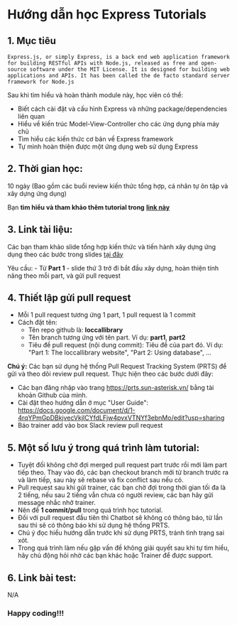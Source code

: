 # Hướng dẫn học Express Tutorials

## 1. Mục tiêu
```
Express.js, or simply Express, is a back end web application framework for building RESTful APIs with Node.js, released as free and open-source software under the MIT License. It is designed for building web applications and APIs. It has been called the de facto standard server framework for Node.js
```
Sau khi tìm hiểu và hoàn thành module này, học viên có thể:
  - Biết cách cài đặt và cấu hình Express và những package/dependencies liên quan
  - Hiểu về kiến ​​trúc Model-View-Controller cho các ứng dụng phía máy chủ
  - Tìm hiểu các kiến thức cơ bản về Express framework
  - Tự mình hoàn thiện được một ứng dụng web sử dụng Express

## 2. Thời gian học:
10 ngày (Bao gồm các buổi review kiến thức tổng hợp, cá nhân tự ôn tập và xây dựng ứng dụng)

Bạn **tìm hiểu và tham khảo thêm tutorial trong** [**link này**](https://developer.mozilla.org/en-US/docs/Learn/Server-side/Express_Nodejs)

## 3. Link tài liệu:
  Các bạn tham khảo slide tổng hợp kiến thức và tiến hành xây dựng ứng dụng theo các bước trong slides [tại đây](https://drive.google.com/drive/u/0/folders/1fFzjp6IAwRGC8SpzjD1fetVkNGA633Zb)

  Yêu cầu:
    - Từ **Part 1** - slide thứ 3 trở đi bắt đầu xây dựng, hoàn thiện tính năng theo mỗi part, và gửi pull request

## 4. Thiết lập gửi pull request
- Mỗi 1 pull request tương ứng 1 part, 1 pull request là 1 commit
- Cách đặt tên:
  + Tên repo github là: **loccallibrary**
  + Tên branch tương ứng với tên part. Ví dụ: **part1**, **part2**
  + Tiêu đề pull request (nội dung commit): Tiêu đề của part đó.
    Ví dụ: "Part 1: The loccallibrary website", "Part 2: Using database", ...

**Chú ý:**
Các bạn sử dụng hệ thống Pull Request Tracking System (PRTS) để gửi và theo dõi review pull request. Thực hiện theo các bước dưới đây:
- Các bạn đăng nhập vào trang https://prts.sun-asterisk.vn/ bằng tài khoản Github của mình.
- Cài đặt theo hướng dẫn ở mục "User Guide": https://docs.google.com/document/d/1-4rqYPmGpDBkjvecVkjICYfdLFjw4pvxVTNYf3ebnMo/edit?usp=sharing
- Báo trainer add vào box Slack review pull request

## 5. Một số lưu ý trong quá trình làm tutorial:
- Tuyệt đối không chờ đợi merged pull request part trước rồi mới làm part tiếp theo. Thay vào đó, các bạn checkout branch mới từ branch trước ra và làm tiếp, sau này sẽ rebase và fix conflict sau nếu có.
- Pull request sau khi gửi trainer, các bạn chờ đợi trong thời gian tối đa là 2 tiếng, nếu sau 2 tiếng vẫn chưa có người review, các bạn hãy gửi message nhắc nhở trainer.
- Nên để **1 commit/pull** trong quá trình học tutorial.
- Đối với pull request đầu tiên thì Chatbot sẽ không có thông báo, từ lần sau thì sẽ có thông báo khi sử dụng hệ thống PRTS.
- Chú ý đọc hiểu hướng dẫn trước khi sử dụng PRTS, tránh tình trạng sai xót.
- Trong quá trình làm nếu gặp vấn đề không giải quyết sau khi tự tìm hiểu, hãy chủ động hỏi nhờ các bạn khác hoặc Trainer để được support.

## 6. Link bài test:
N/A

### Happy coding!!!
